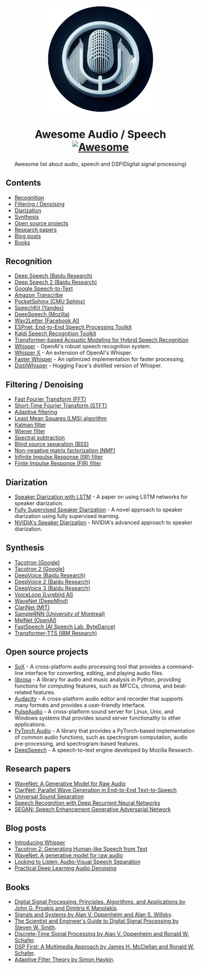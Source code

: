 <p align="center"><img width="280" src="./logo.png" alt="awesome-audio-speech" /></p>

<h1 align="center">Awesome Audio / Speech <a href="https://github.com/sindresorhus/awesome" target="_blank"><img src="https://awesome.re/badge.svg" alt="Awesome" /></a></h1>
<p align="center">Awesome list about audio, speech and DSP(Digital signal processing)</p>

## Contents

- [Recognition](#recognition)
- [Filtering / Denoising](#filtering--denoising)
- [Diarization](#diarization)
- [Synthesis](#synthesis)
- [Open source projects](#open-source-projects)
- [Research papers](#research-papers)
- [Blog posts](#blog-posts)
- [Books](#books)

## Recognition

- [Deep Speech (Baidu Research)](https://arxiv.org/abs/1412.5567)
- [Deep Speech 2 (Baidu Research)](https://arxiv.org/abs/1512.02595)
- [Google Speech-to-Text](https://cloud.google.com/speech-to-text)
- [Amazon Transcribe](https://aws.amazon.com/transcribe/)
- [PocketSphinx (CMU Sphinx)](https://cmusphinx.github.io/)
- [SpeechKit (Yandex)](https://cloud.yandex.com/en-ru/services/speechkit)
- [DeepSpeech (Mozilla)](https://github.com/mozilla/DeepSpeech)
- [Wav2Letter (Facebook AI)](https://github.com/facebookresearch/wav2letter)
- [ESPnet: End-to-End Speech Processing Toolkit](https://github.com/espnet/espnet)
- [Kaldi Speech Recognition Toolkit](https://github.com/kaldi-asr/kaldi)
- [Transformer-based Acoustic Modeling for Hybrid Speech Recognition](https://arxiv.org/abs/1910.09799)
- [Whisper](https://cdn.openai.com/papers/whisper.pdf) - OpenAI's robust speech recognition system.
- [Whisper X](https://github.com/m-bain/whisperX) - An extension of OpenAI's Whisper.
- [Faster Whisper](https://github.com/guillaumekln/faster-whisper) - An optimized implementation for faster processing.
- [DistilWhisper](https://github.com/huggingface/distil-whisper) - Hugging Face's distilled version of Whisper.

## Filtering / Denoising

- [Fast Fourier Transform (FFT)](https://en.wikipedia.org/wiki/Fast_Fourier_transform)
- [Short-Time Fourier Transform (STFT)](https://en.wikipedia.org/wiki/Short-time_Fourier_transform)
- [Adaptive filtering](https://en.wikipedia.org/wiki/Adaptive_filter)
- [Least Mean Squares (LMS) algorithm](https://en.wikipedia.org/wiki/Least_mean_squares_filter)
- [Kalman filter](https://en.wikipedia.org/wiki/Kalman_filter)
- [Wiener filter](https://en.wikipedia.org/wiki/Wiener_filter)
- [Spectral subtraction](https://github.com/shun60s/spectral-subtraction)
- [Blind source separation (BSS)](https://en.wikipedia.org/wiki/Signal_separation)
- [Non-negative matrix factorization (NMF)](https://en.wikipedia.org/wiki/Non-negative_matrix_factorization)
- [Infinite Impulse Response (IIR) filter](https://en.wikipedia.org/wiki/Infinite_impulse_response)
- [Finite Impulse Response (FIR) filter](https://en.wikipedia.org/wiki/Finite_impulse_response)

## Diarization

- [Speaker Diarization with LSTM](https://arxiv.org/pdf/1710.10468.pdf) - A paper on using LSTM networks for speaker diarization.
- [Fully Supervised Speaker Diarization](https://arxiv.org/pdf/1810.04719.pdf) - A novel approach to speaker diarization using fully supervised learning.
- [NVIDIA's Speaker Diarization](https://arxiv.org/pdf/2203.15974.pdf) - NVIDIA's advanced approach to speaker diarization.

## Synthesis

- [Tacotron (Google)](https://arxiv.org/abs/1703.10135)
- [Tacotron 2 (Google)](https://arxiv.org/abs/1712.05884)
- [DeepVoice (Baidu Research)](https://arxiv.org/abs/1702.07825)
- [DeepVoice 2 (Baidu Research)](https://arxiv.org/abs/1705.08947)
- [DeepVoice 3 (Baidu Research)](https://arxiv.org/abs/1710.07654)
- [VoiceLoop (Lyrebird AI)](https://github.com/facebookresearch/loop)
- [WaveNet (DeepMind)](https://arxiv.org/abs/1609.03499)
- [ClariNet (MIT)](https://openreview.net/forum?id=HklY120cYm)
- [SampleRNN (University of Montreal)](https://arxiv.org/abs/1612.07837)
- [MelNet (OpenAI)](https://arxiv.org/abs/1906.01083)
- [FastSpeech (AI Speech Lab, ByteDance)](https://arxiv.org/abs/1905.09263)
- [Transformer-TTS (IBM Research)](https://github.com/espnet/espnet)

## Open source projects

- [SoX](https://github.com/soxhub/sox) -  A cross-platform audio processing tool that provides a command-line interface for converting, editing, and playing audio files. 
- [librosa](https://github.com/librosa/librosa) - A library for audio and music analysis in Python, providing functions for computing features, such as MFCCs, chroma, and beat-related features. 
- [Audacity](https://github.com/audacity/audacity) - A cross-platform audio editor and recorder that supports many formats and provides a user-friendly interface. 
- [PulseAudio](https://github.com/pulseaudio/pulseaudio) - A cross-platform sound server for Linux, Unix, and Windows systems that provides sound server functionality to other applications.
- [PyTorch Audio](https://github.com/pytorch/audio) -  A library that provides a PyTorch-based implementation of common audio functions, such as spectrogram computation, audio pre-processing, and spectrogram-based features.
- [DeepSpeech](https://github.com/mozilla/DeepSpeech) - A speech-to-text engine developed by Mozilla Research.

## Research papers

- [WaveNet: A Generative Model for Raw Audio](https://arxiv.org/abs/1609.03499)
- [ClariNet: Parallel Wave Generation in End-to-End Text-to-Speech](https://openreview.net/forum?id=HklY120cYm)
- [Universal Sound Separation](https://arxiv.org/abs/1905.03330)
- [Speech Recognition with Deep Recurrent Neural Networks](https://arxiv.org/abs/1303.5778)
- [SEGAN: Speech Enhancement Generative Adversarial Network](https://arxiv.org/abs/1703.09452)

## Blog posts

- [Introducing Whisper](https://openai.com/blog/whisper/)
- [Tacotron 2: Generating Human-like Speech from Text](https://ai.googleblog.com/2017/12/tacotron-2-generating-human-like-speech.html)
- [WaveNet: A generative model for raw audio](https://www.deepmind.com/blog/wavenet-a-generative-model-for-raw-audio)
- [Looking to Listen: Audio-Visual Speech Separation](https://ai.googleblog.com/2018/04/looking-to-listen-audio-visual-speech.html)
- [Practical Deep Learning Audio Denoising](https://sthalles.github.io/practical-deep-learning-audio-denoising/)

## Books

- [Digital Signal Processing: Principles, Algorithms, and Applications by John G. Proakis and Dimitris K Manolakis](https://www.amazon.com/Digital-Signal-Processing-Principles-Applications/dp/0133737624).
- [Signals and Systems by Alan V. Oppenheim and Alan S. Willsky](https://www.amazon.com/Signals-Systems-2nd-Alan-Oppenheim/dp/0138147574).
- [The Scientist and Engineer's Guide to Digital Signal Processing by Steven W. Smith](https://www.amazon.com/Scientist-Engineers-Digital-Signal-Processing/dp/0966017633).
- [Discrete-Time Signal Processing by Alan V. Oppenheim and Ronald W. Schafer](https://www.amazon.com/Discrete-Time-Signal-Processing-3rd-Prentice-Hall/dp/0131988425).
- [DSP First: A Multimedia Approach by James H. McClellan and Ronald W. Schafer](https://www.amazon.com/DSP-First-Multimedia-James-McClellan/dp/0132431718).
- [Adaptive Filter Theory by Simon Haykin](https://www.amazon.com/Adaptive-Filter-Theory-Simon-Haykin/dp/013267145X).
